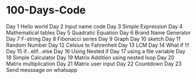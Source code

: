 # 100-Days-Code
Day 1 Hello world 
Day 2 Input name code 
Day 3 Simple Expression 
Day 4 Mathematical tables
Day 5 Quadratic Equation
Day 6 Brand Name Generator
Day 7 F-string
Day 8 Fibonacci series
Day 9 Graph
Day 10 sketch
Day 11 Random Number
Day 12 Celsius to Fahrenheit
Day 13 LCM
Day 14 What if !!!
Day 15 if...elif...else
Day 16 Using Nested if
Day 17 using a file variable
Day 18 Simple Calculator
Day 19 Matrix Addition using nested loop
Day 20 Matrix multiplication
Day 21 Matrix user input
Day 22 Countdown
Day 23 Send messsage on whatsapp
